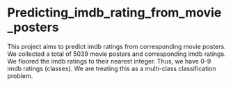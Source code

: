 # Predicting_imdb_rating_from_movie_posters

This project aims to predict imdb ratings from corresponding movie posters.
We collected a total of 5039 movie posters and corresponding imdb ratings.
We floored the imdb ratings to their nearest integer. Thus, we have 0-9 imdb ratings (classes).
We are treating this as a multi-class classification problem.

